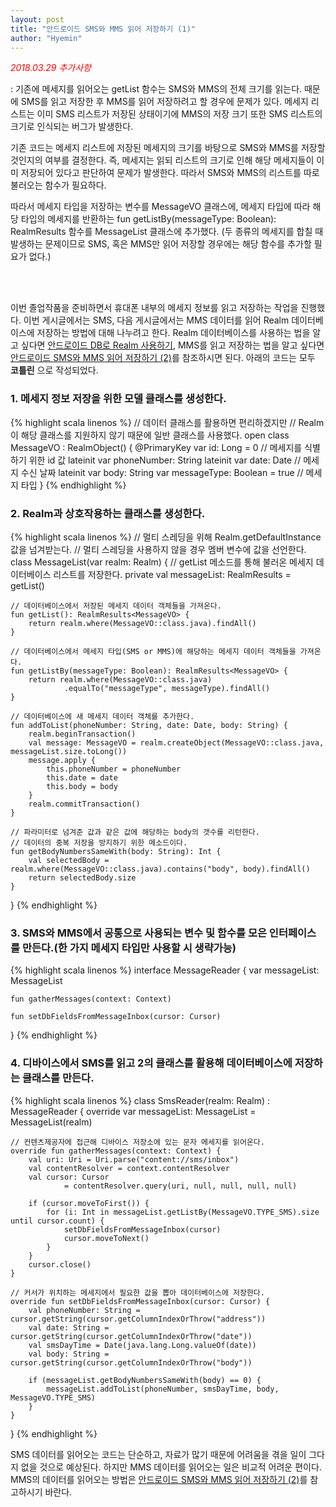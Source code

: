 ```yaml
---
layout: post
title: "안드로이드 SMS와 MMS 읽어 저장하기 (1)"
author: "Hyemin"
---
```


<style>
  img {
    margin: auto;
  }
</style>


<span style="color:red">*2018.03.29 추가사항*</span>

: 기존에 메세지를 읽어오는 getList 함수는 SMS와 MMS의 전체 크기를 읽는다. 때문에 SMS를 읽고 저장한 후 MMS를 읽어 저장하려고 할 경우에 문제가 있다. 메세지 리스트는 이미 SMS 리스트가 저장된 상태이기에 MMS의 저장 크기 또한 SMS 리스트의 크기로 인식되는 버그가 발생한다.

  기존 코드는 메세지 리스트에 저장된 메세지의 크기를 바탕으로 SMS와 MMS를 저장할 것인지의 여부를 결정한다. 즉, 메세지는 읽되 리스트의 크기로 인해 해당 메세지들이 이미 저장되어 있다고 판단하여 문제가 발생한다. 따라서 SMS와 MMS의 리스트를 따로 불러오는 함수가 필요하다.

  따라서 메세지 타입을 저장하는 변수를 MessageVO 클래스에, 메세지 타입에 따라 해당 타입의 메세지를 반환하는 fun getListBy(messageType: Boolean): RealmResults<MessageVO> 함수를 MessageList 클래스에 추가했다. (두 종류의 메세지를 합칠 때 발생하는 문제이므로 SMS, 혹은 MMS만 읽어 저장할 경우에는 해당 함수를 추가할 필요가 없다.)

<br/><br/>

이번 졸업작품을 준비하면서 휴대폰 내부의 메세지 정보를 읽고 저장하는 작업을 진행했다. 이번 게시글에서는 SMS, 다음 게시글에서는 MMS 데이터를 읽어 Realm 데이터베이스에 저장하는 방법에 대해 나누려고 한다. Realm 데이터베이스를 사용하는 법을 알고 싶다면 [안드로이드 DB로 Realm 사용하기](https://snowflake-1117.github.io/2018-01-12/안드로이드-DB로-Realm-사용하기), MMS를 읽고 저장하는 법을 알고 싶다면 [안드로이드 SMS와 MMS 읽어 저장하기 (2)](https://snowflake-1117.github.io/2018-01-20/%EC%95%88%EB%93%9C%EB%A1%9C%EC%9D%B4%EB%93%9C-SMS%EC%99%80-MMS-%EC%9D%BD%EC%96%B4-%EC%A0%80%EC%9E%A5%ED%95%98%EA%B8%B0-(2))를 참조하시면 된다. 아래의 코드는 모두 **코틀린** 으로 작성되었다.

### 1. 메세지 정보 저장을 위한 모델 클래스를 생성한다.
{% highlight scala linenos %}
// 데이터 클래스를 활용하면 편리하겠지만
// Realm이 해당 클래스를 지원하지 않기 때문에 일반 클래스를 사용했다.
open class MessageVO : RealmObject() {
    @PrimaryKey
    var id: Long = 0 // 메세지를 식별하기 위한 id 값
    lateinit var phoneNumber: String
    lateinit var date: Date // 메세지 수신 날짜
    lateinit var body: String
    var messageType: Boolean = true // 메세지 타입
}
{% endhighlight %}


### 2. Realm과 상호작용하는 클래스를 생성한다.
{% highlight scala linenos %}
// 멀티 스레딩을 위해 Realm.getDefaultInstance 값을 넘겨받는다.
// 멀티 스레딩을 사용하지 않을 경우 멤버 변수에 값을 선언한다.
class MessageList(var realm: Realm) {
    // getList 메소드를 통해 불러온 메세지 데이터베이스 리스트를 저장한다.
    private val messageList: RealmResults<MessageVO> = getList()

    // 데이터베이스에서 저장된 메세지 데이터 객체들을 가져온다.
    fun getList(): RealmResults<MessageVO> {
        return realm.where(MessageVO::class.java).findAll()
    }

    // 데이터베이스에서 메세지 타입(SMS or MMS)에 해당하는 메세지 데이터 객체들을 가져온다.
    fun getListBy(messageType: Boolean): RealmResults<MessageVO> {
        return realm.where(MessageVO::class.java)
                .equalTo("messageType", messageType).findAll()
    }

    // 데이터베이스에 새 메세지 데이터 객체를 추가한다.
    fun addToList(phoneNumber: String, date: Date, body: String) {
        realm.beginTransaction()
        val message: MessageVO = realm.createObject(MessageVO::class.java, messageList.size.toLong())
        message.apply {
            this.phoneNumber = phoneNumber
            this.date = date
            this.body = body
        }
        realm.commitTransaction()
    }

    // 파라미터로 넘겨준 값과 같은 값에 해당하는 body의 갯수를 리턴한다.
    // 데이터의 중복 저장을 방지하기 위한 메소드이다.
    fun getBodyNumbersSameWith(body: String): Int {
        val selectedBody = realm.where(MessageVO::class.java).contains("body", body).findAll()
        return selectedBody.size
    }
}
{% endhighlight %}

### 3. SMS와 MMS에서 공통으로 사용되는 변수 및 함수를 모은 인터페이스를 만든다.(한 가지 메세지 타입만 사용할 시 생략가능)
{% highlight scala linenos %}
interface MessageReader {
    var messageList: MessageList

    fun gatherMessages(context: Context)

    fun setDbFieldsFromMessageInbox(cursor: Cursor)
}
{% endhighlight %}

### 4. 디바이스에서 SMS를 읽고 2의 클래스를 활용해 데이터베이스에 저장하는 클래스를 만든다.
{% highlight scala linenos %}
class SmsReader(realm: Realm) : MessageReader {
    override var messageList: MessageList = MessageList(realm)

    // 컨텐츠제공자에 접근해 디바이스 저장소에 있는 문자 메세지를 읽어온다.
    override fun gatherMessages(context: Context) {
        val uri: Uri = Uri.parse("content://sms/inbox")
        val contentResolver = context.contentResolver
        val cursor: Cursor
                = contentResolver.query(uri, null, null, null, null)

        if (cursor.moveToFirst()) {
            for (i: Int in messageList.getListBy(MessageVO.TYPE_SMS).size until cursor.count) {
                setDbFieldsFromMessageInbox(cursor)
                cursor.moveToNext()
            }
        }
        cursor.close()
    }

    // 커서가 위치하는 메세지에서 필요한 값을 뽑아 데이터베이스에 저장한다.
    override fun setDbFieldsFromMessageInbox(cursor: Cursor) {
        val phoneNumber: String = cursor.getString(cursor.getColumnIndexOrThrow("address"))
        val date: String = cursor.getString(cursor.getColumnIndexOrThrow("date"))
        val smsDayTime = Date(java.lang.Long.valueOf(date))
        val body: String = cursor.getString(cursor.getColumnIndexOrThrow("body"))

        if (messageList.getBodyNumbersSameWith(body) == 0) {
            messageList.addToList(phoneNumber, smsDayTime, body, MessageVO.TYPE_SMS)
        }
    }
}
{% endhighlight %}

SMS 데이터를 읽어오는 코드는 단순하고, 자료가 많기 때문에 어려움을 겪을 일이 그다지 없을 것으로 예상된다. 하지만 MMS 데이터를 읽어오는 일은 비교적 어려운 편이다. MMS의 데이터를 읽어오는 방법은 [안드로이드 SMS와 MMS 읽어 저장하기 (2)](https://snowflake-1117.github.io/2018-01-20/%EC%95%88%EB%93%9C%EB%A1%9C%EC%9D%B4%EB%93%9C-SMS%EC%99%80-MMS-%EC%9D%BD%EC%96%B4-%EC%A0%80%EC%9E%A5%ED%95%98%EA%B8%B0-(2))를 참고하시기 바란다.
